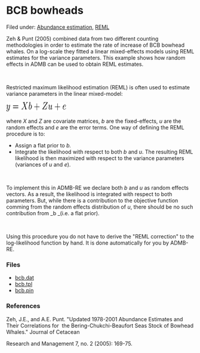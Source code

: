 #  BCB bowheads

Filed under:  [Abundance estimation][1], [REML][2]

Zeh & Punt (2005) combined data from two different counting methodologies in order to estimate the rate of increase of BCB bowhead whales. On a log-scale they fitted a linear mixed-effects models using REML estimates for the variance parameters. This example shows how random effects in ADMB can be used to obtain REML estimates.

 

Restricted maximum likelihood estimation (REML) is often used to estimate variance parameters in the linear mixed-model:

<img src="./y.png" alt="Xt = σX exp(h2) εt" width="160" height="25">

where _X_ and _Z_ are covariate matrices, _b_ are the fixed-effects, _u_ are the random effects and _e_ are the error terms. One way of defining the REML procedure is to:

* Assign a flat prior to _b._
* Integrate the likelihood with respect to both _b_ and _u_.
The resulting REML likelihood is then maximized with respect to the variance parameters (variances of _u_ and _e_).

 

To implement this in ADMB-RE we declare both _b_ and _u_ as random effects vectors. As a result, the likelihood is integrated with respect to both parameters. But, while there is a contribution to the objective function comming from the random effects distribution of _u_, there should be no such contribution from _b _(i.e. a flat prior).

 

Using this procedure you do not have to derive the "REML correction" to the log-likelihood function by hand. It is done automatically for you by ADMB-RE.

### Files
* [bcb.dat][3]
* [bcb.tpl][4]
* [bcb.pin][5]

### References

Zeh, J.E., and A.E. Punt. "Updated 1978-2001 Abundance Estimates and Their Correlations for  the Bering-Chukchi-Beaufort Seas Stock of Bowhead Whales." Journal of Cetacean 

Research and Management 7, no. 2 (2005): 169-75. 

[1]: https://github.com/admb-project/examples/search?utf8=%E2%9C%93&q=Abundance+estimation
[2]: https://github.com/admb-project/examples/search?utf8=%E2%9C%93&q=REML
[3]: ./bcb.dat
[4]: ./bcb.tpl
[5]: ./bcb.pin
